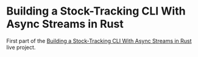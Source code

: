 # Building a Stock-Tracking CLI With Async Streams in Rust

First part of the [Building a Stock-Tracking CLI With Async Streams in Rust](https://liveproject.manning.com/project/171/67/building-a-stock-tracking-cli-with-async-streams-in-rust?query=rust) live project.
